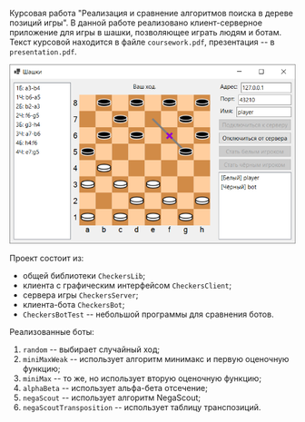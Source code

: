 Курсовая работа "Реализация и сравнение алгоритмов поиска в дереве позиций игры". В данной работе реализовано клиент-серверное приложение для игры в шашки, позволяющее играть людям и ботам. Текст курсовой находится в файле `coursework.pdf`, презентация -- в `presentation.pdf`.

![](client.png)

Проект состоит из:
- общей библиотеки `CheckersLib`;
- клиента с графическим интерфейсом `CheckersClient`;
- сервера игры `CheckersServer`;
- клиента-бота `CheckersBot`;
- `CheckersBotTest` -- небольшой программы для сравнения ботов.

Реализованные боты:
1. `random` -- выбирает случайный ход;
2. `miniMaxWeak` -- использует алгоритм минимакс и первую оценочную функцию;
3. `miniMax` -- то же, но использует вторую оценочную функцию;
4. `alphaBeta` -- использует альфа-бета отсечение;
5. `negaScout` -- использует алгоритм NegaScout;
6. `negaScoutTransposition` -- использует таблицу транспозиций.